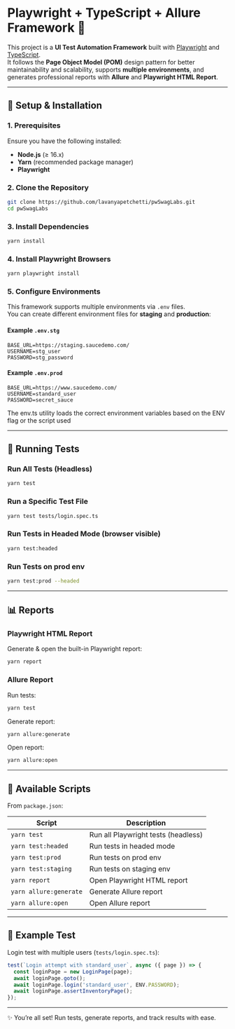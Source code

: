 # Playwright + TypeScript + Allure Framework 🚀

This project is a **UI Test Automation Framework** built with [Playwright](https://playwright.dev/) and [TypeScript](https://www.typescriptlang.org/).  
It follows the **Page Object Model (POM)** design pattern for better maintainability and scalability, supports **multiple environments**, and generates professional reports with **Allure** and **Playwright HTML Report**.

---

## 🚀 Setup & Installation

### 1. Prerequisites
Ensure you have the following installed:
- **Node.js** (≥ 16.x)
- **Yarn** (recommended package manager)
- **Playwright**

### 2. Clone the Repository
```sh
git clone https://github.com/lavanyapetchetti/pwSwagLabs.git
cd pwSwagLabs
```

### 3. Install Dependencies
```sh
yarn install
```

### 4. Install Playwright Browsers
```sh
yarn playwright install
```

### 5. Configure Environments

This framework supports multiple environments via `.env` files.  
You can create different environment files for **staging** and **production**:

#### Example `.env.stg`
```env
BASE_URL=https://staging.saucedemo.com/
USERNAME=stg_user
PASSWORD=stg_password
```

#### Example `.env.prod`
```env
BASE_URL=https://www.saucedemo.com/
USERNAME=standard_user
PASSWORD=secret_sauce
```
The env.ts utility loads the correct environment variables based on the ENV flag or the script used

---

## 📝 Running Tests

### Run All Tests (Headless)
```sh
yarn test
```

### Run a Specific Test File
```sh
yarn test tests/login.spec.ts
```

### Run Tests in Headed Mode (browser visible)
```sh
yarn test:headed
```

### Run Tests on prod env
```sh
yarn test:prod --headed
```

---

## 📊 Reports

### Playwright HTML Report
Generate & open the built-in Playwright report:
```sh
yarn report
```

### Allure Report
Run tests:
```sh
yarn test
```

Generate report:
```sh
yarn allure:generate
```

Open report:
```sh
yarn allure:open
```

---

## 📑 Available Scripts
From `package.json`:

| Script              | Description                      |
|---------------------|----------------------------------|
| `yarn test`         | Run all Playwright tests (headless) |
| `yarn test:headed`  | Run tests in headed mode         |
| `yarn test:prod`    | Run tests on prod  env           |
| `yarn test:staging` | Run tests on staging env         |
| `yarn report`       | Open Playwright HTML report      |
| `yarn allure:generate`| Generate Allure report           |
| `yarn allure:open`  | Open Allure report               |

---

## 🧪 Example Test

Login test with multiple users (`tests/login.spec.ts`):
```ts
test(`Login attempt with standard_user`, async ({ page }) => {
  const loginPage = new LoginPage(page);
  await loginPage.goto();
  await loginPage.login('standard_user', ENV.PASSWORD);
  await loginPage.assertInventoryPage();
});
```

---

✨ You’re all set! Run tests, generate reports, and track results with ease.  
